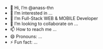- 👋 Hi, I’m @anass-thn
- 👀 I’m interested in ...
- 🌱 I’m Full-Stack WEB & MOBILE Developer
- 💞️ I’m looking to collaborate on ...
- 📫 How to reach me ...
- 😄 Pronouns: ...
- ⚡ Fun fact: ...

<!---
anass-thn/anass-thn is a ✨ special ✨ repository because its `README.md` (this file) appears on your GitHub profile.
You can click the Preview link to take a look at your changes.
--->
